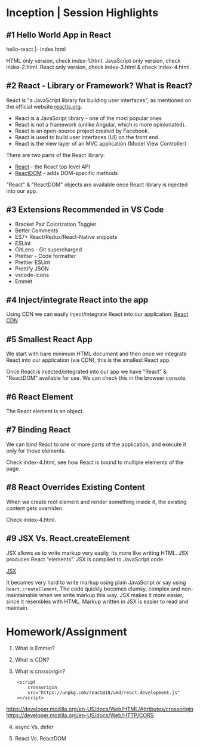 # Inception | Session Highlights

## #1 Hello World App in React

hello-react
    |- index.html

HTML only version, check index-1.html.
JavaScript only version, check index-2.html.
React only version, check index-3.html & check index-4.html.


## #2 React - Library or Framework? What is React?

React is "a JavaScript library for building user interfaces",
as mentioned on the official website [reactjs.org](https://reactjs.org/).

- React is a JavaScript library - one of the most popular ones
- React is not a framework (unlike Angular, which is more opinionated).
- React is an open-source project created by Facebook.
- React is used to build user interfaces (UI) on the front end.
- React is the view layer of an MVC application (Model View Controller)

There are two parts of the React library:
- [React](https://reactjs.org/docs/react-api.html) - the React top level API
- [ReactDOM](https://reactjs.org/docs/react-dom.html) - adds DOM-specific methods

"React" & "ReactDOM" objects are available once React library is injected into our app.


## #3 Extensions Recommended in VS Code

- Bracket Pair Colorization Toggler
- Better Comments
- ES7+ React/Redux/React-Native snippets
- ESLint
- GitLens - Git supercharged
- Prettier - Code formatter
- Prettier ESLint
- Prettify JSON
- vscode-icons
- Emmet


## #4 Inject/integrate React into the app

Using CDN we can easily inject/integrate React into our application.
[React CDN](https://reactjs.org/docs/cdn-links.html)


## #5 Smallest React App

We start with bare minimum HTML document and
then once we integrate React into our application (via CDN),
this is the smallest React app.

Once React is injected/integrated into our app we have
"React" & "ReactDOM" available for use.
We can check this in the browser console.


## #6 React Element

The React element is an object.


## #7 Binding React

We can bind React to one or more parts of the application,
and execute it only for those elements.

Check index-4.html, see how React is bound to multiple elements of the page.


## #8 React Overrides Existing Content

When we create root element and render something inside it,
the existing content gets overriden.

Check index-4.html.


## #9 JSX Vs. React.createElement

JSX allows us to write markup very easily, its more like writing HTML.
JSX produces React “elements”.
JSX is compiled to JavaScript code.

[JSX](https://reactjs.org/docs/introducing-jsx.html)

It becomes very hard to write markup using plain JavaScript or say using
`React.createElement`.
The code quickly becomes clumsy, complex and non-maintainable when we write
markup this way.
JSX makes it more easier, since it resembles with HTML.
Markup written in JSX is easier to read and maintain.


# Homework/Assignment

1. What is Emmet?

2. What is CDN?

3. What is crossorigin?
```
    <script
        crossorigin
        src="https://unpkg.com/react@18/umd/react.development.js"
    ></script>
```

https://developer.mozilla.org/en-US/docs/Web/HTML/Attributes/crossorigin
https://developer.mozilla.org/en-US/docs/Web/HTTP/CORS

4. async Vs. defer

5. React Vs. ReactDOM

